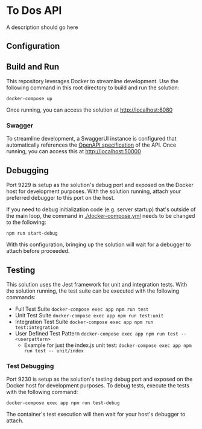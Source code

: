 # To Dos API
A description should go here

## Configuration

## Build and Run
This repository leverages Docker to streamline development. Use the following
command in this root directory to build and run the solution:

`docker-compose up`

Once running, you can access the solution at
[http://localhost:8080](http://localhost:8080)

### Swagger
To streamline development, a SwaggerUI instance is configured that automatically
references the [OpenAPI specification](./doc/openapi.yaml) of the API. Once
running, you can access this at [http://localhost:50000](http://localhost:50000)

## Debugging
Port 9229 is setup as the solution's debug port and exposed on the Docker host
for development purposes. With the solution running, attach your preferred
debugger to this port on the host.

If you need to debug initialization code (e.g. server startup) that's outside of
the main loop, the command in [./docker-compose.yml](docker-compose.yml) needs
to be changed to the following:

`npm run start-debug`

With this configuration, bringing up the solution will wait for a debugger to
attach before proceeded.

## Testing
This solution uses the Jest framework for unit and integration tests. With the
solution running, the test suite can be executed with the following commands:

* Full Test Suite
  `docker-compose exec app npm run test`
* Unit Test Suite
  `docker-compose exec app npm run test:unit`
* Integration Test Suite
  `docker-compose exec app npm run test:integration`
* User Defined Test Pattern
  `docker-compose exec app npm run test -- <userpattern>`
  * Example for just the index.js unit test:
    `docker-compose exec app npm run test -- unit/index`

### Test Debugging
Port 9230 is setup as the solution's testing debug port and exposed on the
Docker host for development purposes. To debug tests, execute the tests with the
following command:

`docker-compose exec app npm run test-debug`

The container's test execution will then wait for your host's debugger to
attach.